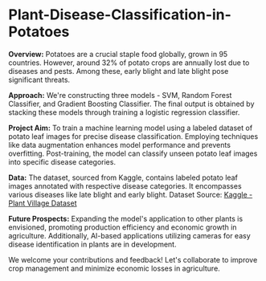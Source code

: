 # Plant-Disease-Classification-in-Potatoes

**Overview:**
Potatoes are a crucial staple food globally, grown in 95 countries. However, around 32% of potato crops are annually lost due to diseases and pests. Among these, early blight and late blight pose significant threats.

**Approach:**
We're constructing three models - SVM, Random Forest Classifier, and Gradient Boosting Classifier. The final output is obtained by stacking these models through training a logistic regression classifier.

**Project Aim:**
To train a machine learning model using a labeled dataset of potato leaf images for precise disease classification. Employing techniques like data augmentation enhances model performance and prevents overfitting. Post-training, the model can classify unseen potato leaf images into specific disease categories.

**Data:**
The dataset, sourced from Kaggle, contains labeled potato leaf images annotated with respective disease categories. It encompasses various diseases like late blight and early blight.
Dataset Source: [Kaggle - Plant Village Dataset](https://www.kaggle.com/datasets/arjuntejaswi/plant-village)

**Future Prospects:**
Expanding the model's application to other plants is envisioned, promoting production efficiency and economic growth in agriculture. Additionally, AI-based applications utilizing cameras for easy disease identification in plants are in development.

We welcome your contributions and feedback! Let's collaborate to improve crop management and minimize economic losses in agriculture.
